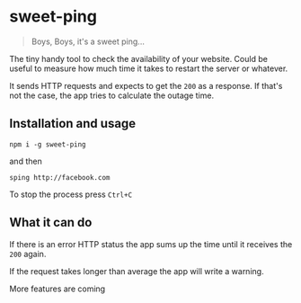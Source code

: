# sweet-ping

> Boys, Boys, it's a sweet ping...

The tiny handy tool to check the availability of your website. Could be useful to measure how much time it takes to restart the server or whatever.

It sends HTTP requests and expects to get the `200` as a response. If that's not the case, the app tries to calculate the outage time.

## Installation and usage

```
npm i -g sweet-ping
```

and then

```
sping http://facebook.com
```

To stop the process press `Ctrl+C`

## What it can do

If there is an error HTTP status the app sums up the time until it receives the `200` again.

If the request takes longer than average the app will write a warning.

More features are coming